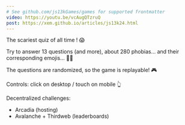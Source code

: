 ```yaml
---
# See github.com/js13kGames/games for supported frontmatter
video: https://youtu.be/vcAugQTzruQ
post: https://xem.github.io/articles/js13k24.html
---
```

The scariest quiz of all time ! 😱

Try to answer 13 questions (and more), about 280 phobias... and their corresponding emojis... 😵‍💫

The questions are randomized, so the game is replayable! 🎮

Controls: click on desktop / touch on mobile 👆

Decentralized challenges:
- Arcadia (hosting)
- Avalanche + Thirdweb (leaderboards)